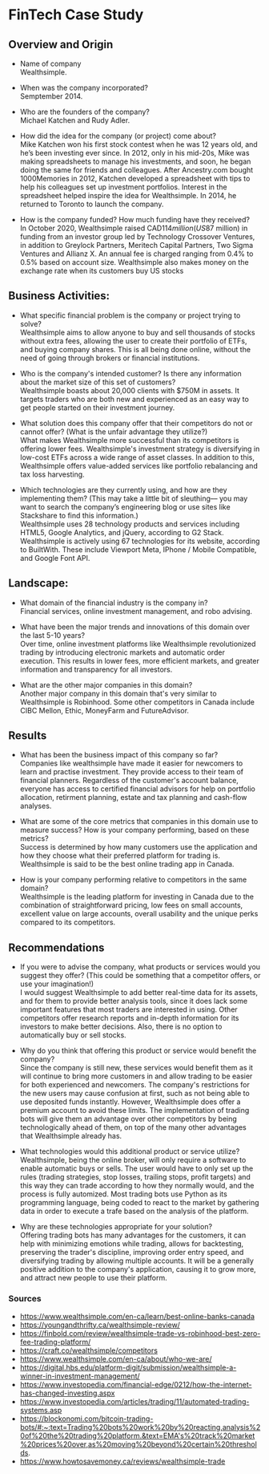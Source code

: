 # FinTech Case Study

## Overview and Origin

* Name of company </br>
Wealthsimple. 

* When was the company incorporated? </br>
Semptember 2014. 

* Who are the founders of the company? </br>
Michael Katchen and Rudy Adler. 

* How did the idea for the company (or project) come about? </br>
Mike Katchen won his first stock contest when he was 12 years old, and he’s been investing ever since. In 2012, only in his mid-20s, Mike was making spreadsheets to manage his investments, and soon, he began doing the same for friends and colleagues. After Ancestry.com bought 1000Memories in 2012, Katchen developed a spreadsheet with tips to help his colleagues set up investment portfolios. Interest in the spreadsheet helped inspire the idea for Wealthsimple. In 2014, he returned to Toronto to launch the company.

* How is the company funded? How much funding have they received? </br>
In October 2020, Wealthsimple raised CAD$114 million (US$87 million) in funding from an investor group led by Technology Crossover Ventures, in addition to Greylock Partners, Meritech Capital Partners, Two Sigma Ventures and Allianz X. An annual fee is charged ranging from 0.4% to 0.5% based on account size. Wealthsimple also makes money on the exchange rate when its customers buy US stocks

## Business Activities:

* What specific financial problem is the company or project trying to solve? </br>
Wealthsimple aims to allow anyone to buy and sell thousands of stocks without extra fees, allowing the user to create their portfolio of ETFs, and buying company shares. This is all being done online, without the need of going through brokers or financial institutions. 

* Who is the company's intended customer?  Is there any information about the market size of this set of customers? </br>
Wealthsimple boasts about 20,000 clients with $750M in assets. It targets traders who are both new and experienced as an easy way to get people started on their investment journey. 

* What solution does this company offer that their competitors do not or cannot offer? (What is the unfair advantage they utilize?) </br>
What makes Wealthsimple more successful than its competitors is offering lower fees. Wealthsimple's investment strategy is diversifying in low-cost ETFs across a wide range of asset classes. In addition to this, Wealthsimple offers value-added services like portfolio rebalancing and tax loss harvesting. 

* Which technologies are they currently using, and how are they implementing them? (This may take a little bit of sleuthing–– you may want to search the company’s engineering blog or use sites like Stackshare to find this information.) </br>
Wealthsimple uses 28 technology products and services including HTML5, Google Analytics, and jQuery, according to G2 Stack. Wealthsimple is actively using 67 technologies for its website, according to BuiltWith. These include Viewport Meta, IPhone / Mobile Compatible, and Google Font API. 

## Landscape:

* What domain of the financial industry is the company in? </br>
Financial services, online investment management, and robo advising. 

* What have been the major trends and innovations of this domain over the last 5-10 years? </br>
Over time, online investment platforms like Wealthsimple revolutionized trading by introducing electronic markets and automatic order execution. This results in lower fees, more efficient markets, and greater information and transparency for all investors. 

* What are the other major companies in this domain? </br>
Another major company in this domain that's very similar to Wealthsimple is Robinhood. Some other competitors in Canada include CIBC Mellon, Ethic, MoneyFarm and FutureAdvisor. 

## Results

* What has been the business impact of this company so far? </br>
Companies like wealthsimple have made it easier for newcomers to learn and practise investment. They provide access to their team of financial planners. Regardless of the customer's account balance, everyone has access to certified financial advisors for help on portfolio allocation, retirment planning, estate and tax planning and cash-flow analyses. 

* What are some of the core metrics that companies in this domain use to measure success? How is your company performing, based on these metrics? </br>
Success is determined by how many customers use the application and how they choose what their preferred platform for trading is. Wealthsimple is said to be the best online trading app in Canada. 

* How is your company performing relative to competitors in the same domain? </br>
Wealthsimple is the leading platform for investing in Canada due to the combination of straightforward pricing, low fees on small accounts, excellent value on large accounts, overall usability and the unique perks compared to its competitors. 

## Recommendations

* If you were to advise the company, what products or services would you suggest they offer? (This could be something that a competitor offers, or use your imagination!) </br>
I would suggest Wealthsimple to add better real-time data for its assets, and for them to provide better analysis tools, since it does lack some important features that most traders are interested in using. Other competitors offer research reports and in-depth information for its investors to make better decisions. Also, there is no option to automatically buy or sell stocks. 

* Why do you think that offering this product or service would benefit the company? </br>
Since the company is still new, these services would benefit them as it will continue to bring more customers in and allow trading to be easier for both experienced and newcomers. The company's restrictions for the new users may cause confusion at first, such as not being able to use deposited funds instantly. However, Wealthsimple does offer a premium account to avoid these limits. The implementation of trading bots will give them an advantage over other competitors by being technologically ahead of them, on top of the many other advantages that Wealthsimple already has. 

* What technologies would this additional product or service utilize? </br>
Wealthsimple, being the online broker, will only require a software to enable automatic buys or sells. The user would have to only set up the rules (trading strategies, stop losses, trailing stops, profit targets) and this way they can trade according to how they normally would, and the process is fully automized. Most trading bots use Python as its programming language, being coded to react to the market by gathering data in order to execute a trafe based on the analysis of the platform. 

* Why are these technologies appropriate for your solution? </br>
Offering trading bots has many advantages for the customers, it can help with minimizing emotions while trading, allows for backtesting, preserving the trader's discipline, improving order entry speed, and diversifying trading by allowing multiple accounts. It will be a generally positive addition to the company's application, causing it to grow more, and attract new people to use their platform.  

### Sources

* https://www.wealthsimple.com/en-ca/learn/best-online-banks-canada
* https://youngandthrifty.ca/wealthsimple-review/
* https://finbold.com/review/wealthsimple-trade-vs-robinhood-best-zero-fee-trading-platform/
* https://craft.co/wealthsimple/competitors
* https://www.wealthsimple.com/en-ca/about/who-we-are/
* https://digital.hbs.edu/platform-digit/submission/wealthsimple-a-winner-in-investment-management/
* https://www.investopedia.com/financial-edge/0212/how-the-internet-has-changed-investing.aspx
* https://www.investopedia.com/articles/trading/11/automated-trading-systems.asp
* https://blockonomi.com/bitcoin-trading-bots/#:~:text=Trading%20bots%20work%20by%20reacting,analysis%20of%20the%20trading%20platform.&text=EMA's%20track%20market%20prices%20over,as%20moving%20beyond%20certain%20thresholds.
* https://www.howtosavemoney.ca/reviews/wealthsimple-trade
